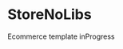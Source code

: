 # StoreNoLibs
Ecommerce template inProgress

<p align="center">
  <img src="https://user-images.githubusercontent.com/42254038/63854135-cf20d180-c972-11e9-8186-5f7f638b71bc.png"
style="max-height: 100px; max-width: 100px>
</p>

